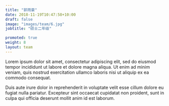 ```yaml
---
title: "郭雨豪"
date: 2018-11-19T10:47:58+10:00
draft: false
image: "images/team/6.jpg"
jobtitle: "硕士二年级"

promoted: true
weight: 8
layout: team
---
```


Lorem ipsum dolor sit amet, consectetur adipiscing elit, sed do eiusmod tempor incididunt ut labore et dolore magna aliqua. Ut enim ad minim veniam, quis nostrud exercitation ullamco laboris nisi ut aliquip ex ea commodo consequat.

Duis aute irure dolor in reprehenderit in voluptate velit esse cillum dolore eu fugiat nulla pariatur. Excepteur sint occaecat cupidatat non proident, sunt in culpa qui officia deserunt mollit anim id est laborum.
